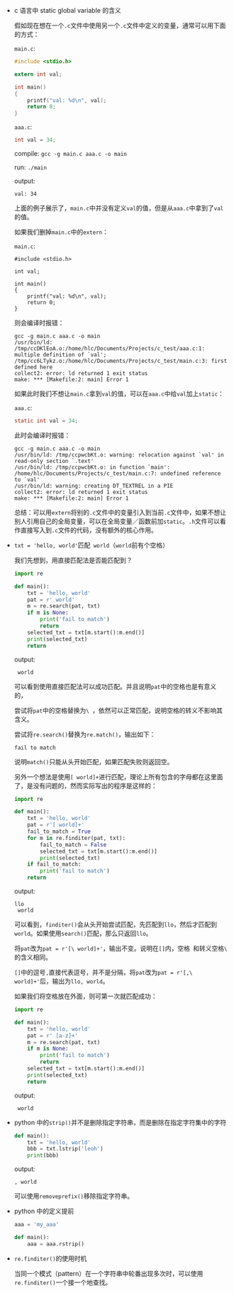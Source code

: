 * c 语言中 static global variable 的含义

    假如现在想在一个`.c`文件中使用另一个`.c`文件中定义的变量，通常可以用下面的方式：

    `main.c`:

    ```c
    #include <stdio.h>

    extern int val;

    int main()
    {
        printf("val: %d\n", val);
        return 0;
    }
    ```

    `aaa.c`:

    ```c
    int val = 34;
    ```

    compile: `gcc -g main.c aaa.c -o main`

    run: `./main`

    output:

    ```
    val: 34
    ```

    上面的例子展示了，`main.c`中并没有定义`val`的值，但是从`aaa.c`中拿到了`val`的值。

    如果我们删掉`main.c`中的`extern`：

    `main.c`:

    ```
    #include <stdio.h>

    int val;

    int main()
    {
        printf("val: %d\n", val);
        return 0;
    }
    ```

    则会编译时报错：

    ```
    gcc -g main.c aaa.c -o main
    /usr/bin/ld: /tmp/ccDKlEoA.o:/home/hlc/Documents/Projects/c_test/aaa.c:1: multiple definition of `val'; /tmp/cc6LTykz.o:/home/hlc/Documents/Projects/c_test/main.c:3: first defined here
    collect2: error: ld returned 1 exit status
    make: *** [Makefile:2: main] Error 1
    ```

    如果此时我们不想让`main.c`拿到`val`的值，可以在`aaa.c`中给`val`加上`static`：

    `aaa.c`:

    ```c
    static int val = 34;
    ```

    此时会编译时报错：

    ```
    gcc -g main.c aaa.c -o main
    /usr/bin/ld: /tmp/ccpwcbKt.o: warning: relocation against `val' in read-only section `.text'
    /usr/bin/ld: /tmp/ccpwcbKt.o: in function `main':
    /home/hlc/Documents/Projects/c_test/main.c:7: undefined reference to `val'
    /usr/bin/ld: warning: creating DT_TEXTREL in a PIE
    collect2: error: ld returned 1 exit status
    make: *** [Makefile:2: main] Error 1
    ```

    总结：可以用`extern`将别的`.c`文件中的变量引入到当前`.c`文件中，如果不想让别人引用自己的全局变量，可以在全局变量／函数前加`static`。`.h`文件可以看作直接写入到`.c`文件的代码，没有额外的核心作用。

* `txt = 'hello, world'`匹配` world`（`world`前有个空格）

    我们先想到，用直接匹配法是否能匹配到？

    ```python
    import re

    def main():
        txt = 'hello, world'
        pat = r' world'
        m = re.search(pat, txt)
        if m is None:
            print('fail to match')
            return
        selected_txt = txt[m.start():m.end()]
        print(selected_txt)
        return
    ```

    output:

    ```
     world
    ```

    可以看到使用直接匹配法可以成功匹配。并且说明`pat`中的空格也是有意义的，

    尝试将`pat`中的空格替换为`\ `，依然可以正常匹配，说明空格的转义不影响其含义。

    尝试将`re.search()`替换为`re.match()`，输出如下：

    ```
    fail to match
    ```

    说明`match()`只能从头开始匹配，如果匹配失败则返回空。

    另外一个想法是使用`[ world]+`进行匹配，理论上所有包含的字母都在这里面了，是没有问题的，然而实际写出的程序是这样的：

    ```python
    import re

    def main():
        txt = 'hello, world'
        pat = r'[ world]+'
        fail_to_match = True
        for m in re.finditer(pat, txt):
            fail_to_match = False
            selected_txt = txt[m.start():m.end()]
            print(selected_txt)
        if fail_to_match:
            print('fail to match')   
        return
    ```

    output:

    ```
    llo
     world
    ```

    可以看到，`finditer()`会从头开始尝试匹配，先匹配到`llo`，然后才匹配到` world`。如果使用`search()`匹配，那么只返回`llo`。

    将`pat`改为`pat = r'[\ world]+'`，输出不变。说明在`[]`内，空格` `和转义空格`\ `的含义相同。

    `[]`中的逗号`,`直接代表逗号，并不是分隔，将`pat`改为`pat = r'[,\ world]+'`后，输出为`llo, world`。

    如果我们将空格放在外面，则可第一次就匹配成功：

    ```python
    import re

    def main():
        txt = 'hello, world'
        pat = r' [a-z]+'
        m = re.search(pat, txt)
        if m is None:
            print('fail to match')
            return
        selected_txt = txt[m.start():m.end()]
        print(selected_txt)
        return
    ```

    output:

    ```
     world
    ```

* python 中的`strip()`并不是删除指定字符串，而是删除在指定字符集中的字符

    ```python
    def main():
        txt = 'hello, world'
        bbb = txt.lstrip('leoh')
        print(bbb)
    ```

    output:

    ```
    , world
    ```

    可以使用`removeprefix()`移除指定字符串。

* python 中的定义提前

    ```python
    aaa = 'my_aaa'

    def main():
        aaa = aaa.rstrip()
    ```

* `re.finditer()`的使用时机

    当同一个模式（pattern）在一个字符串中轮番出现多次时，可以使用`re.finditer()`一个接一个地查找。
